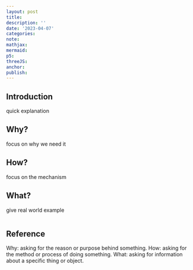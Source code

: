 ```yaml
---
layout: post
title:
description: ''
date: '2023-04-07'
categories:
note:
mathjax:
mermaid:
p5:
threeJS:
anchor:
publish:
---
```


## Introduction

quick explanation

## Why?

focus on why we need it

## How?

focus on the mechanism

## What?

give real world example

<img src="{{site.baseurl}}/assets/img/xxx.png" alt="">

## Reference

Why: asking for the reason or purpose behind something.
How: asking for the method or process of doing something.
What: asking for information about a specific thing or object.
